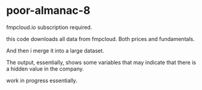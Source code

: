 # poor-almanac-8

fmpcloud.io subscription required.

this code downloads all data from fmpcloud. Both prices and fundamentals. 

And then i merge it into a large dataset.

The output, essentially, shows some variables that may indicate that there is a hidden value in the company.

work in progress essentially. 